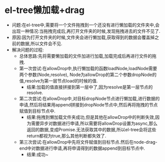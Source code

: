 # el-tree懒加载+drag
- 问题:在el-tree中,需要将一个文件拖拽到一个还没有进行懒加载的文件夹中,会出现一种情况:当拖拽完成后,再打开文件夹的时候,发现拖拽进去的文件不见了.
- 原因:因为打开文件夹的时候,文件夹会进行懒加载,获取得到的数据会覆盖掉之前的数据,所以文件会不见.
- 解决问题的过程:
   - 总体思路:先将需要懒加载的文件加进行加载,加载完成后再进行文件的拖拽.
   - 第一次尝试:在allowDrop中,执行懒加载的函数loadNode,loadNode需要两个参数(Node,resolve), Node为allowDrop的第二个参数dropNode的值,resolve为第一层节点load的时候的值.
      - 结果:加载的值直接拼接到第一层中了,因为resolve是第一层节点的resolve.
   - 第二次尝试:在allowDrop中,对目标dropNode节点进行懒加载,进行数据的申请,然后将结果用append拼接到dropNode节点中,然后再将拖拽的节点赋值到目标节点中.
      - 结果:拖拽到懒加载文件夹成功,但是其他在allowDrop中的判断失效,因为需要异步对数据进行申请,所以需要将allowDrop设置为async,那么返回的数据,变成Promise.无法获取其中的数据,所以el-tree会将这些return都视为true,那么其他判断都失效了.
   - 第三次尝试:在allowDrop中先将文件赋值到目标节点.然后在node-drag-end中对数据进行申请,再将申请得到的数据append到目标节点中.
      - 结果:成功~

